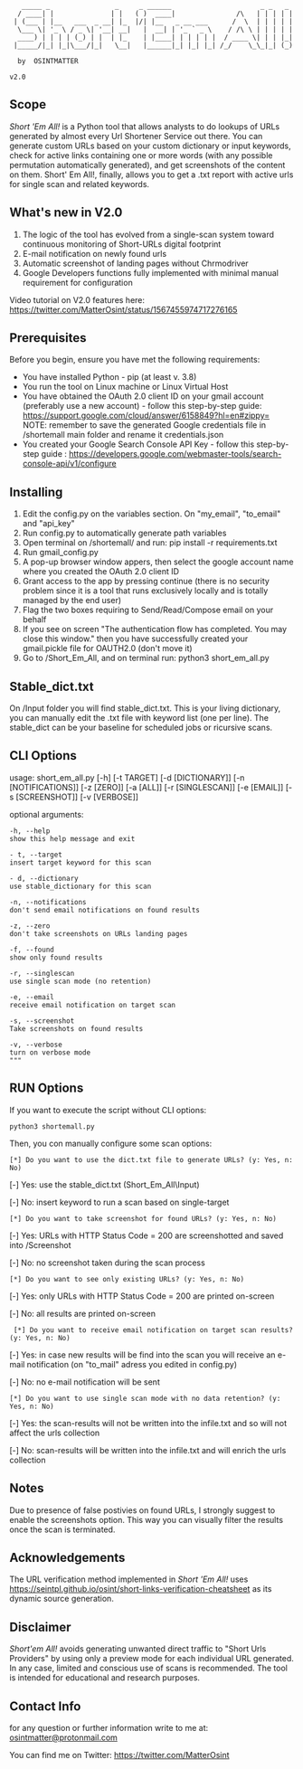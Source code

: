 ```
   _____ _                _     _ ______                      _ _   _ 
  / ____| |              | |   ( )  ____|               /\   | | | | |
 | (___ | |__   ___  _ __| |_  |/| |__   _ __ ___      /  \  | | | | |
  \___ \| '_ \ / _ \| '__| __|   |  __| | '_ ` _ \    / /\ \ | | | | |
  ____) | | | | (_) | |  | |_    | |____| | | | | |  / ____ \| | | |_|
 |_____/|_| |_|\___/|_|   \__|   |______|_| |_| |_| /_/    \_\_|_| (_)
                                                                    
  by  OSINTMATTER                                                      
                                                                     v2.0
```
## Scope
*Short 'Em All!* is a Python tool that allows analysts to do lookups of URLs generated by almost every Url Shortener Service out there.
You can generate custom URLs based on your custom dictionary or input keywords, check for active links containing one or more words (with any possible permutation automatically generated), and get screenshots of the content on them.
Short' Em All!, finally, allows you to get a .txt report with active urls for single scan and related keywords.

## What's new in V2.0

1. The logic of the tool has evolved from a single-scan system toward continuous monitoring of Short-URLs digital footprint 
2. E-mail notification on newly found urls 
3. Automatic screenshot of landing pages without Chrmodriver 
4. Google Developers functions fully implemented with minimal manual requirement for configuration 

Video tutorial on V2.0 features here: https://twitter.com/MatterOsint/status/1567455974717276165 

## Prerequisites
Before you begin, ensure you have met the following requirements:

* You have installed Python - pip (at least v. 3.8) 
* You run the tool on Linux machine or Linux Virtual Host 
* You have obtained the OAuth 2.0 client ID on your gmail account (preferably use a new account) - follow this step-by-step guide: https://support.google.com/cloud/answer/6158849?hl=en#zippy= 
NOTE: remember to save the generated Google credentials file in /shortemall main folder and rename it credentials.json 
* You created your Google Search Console API Key - follow this step-by-step guide : https://developers.google.com/webmaster-tools/search-console-api/v1/configure


## Installing
1. Edit the config.py on the variables section. On "my_email", "to_email" and "api_key"
2. Run config.py to automatically generate path variables
3. Open terminal on /shortemall/ and run: pip install -r requirements.txt
4. Run gmail_config.py
5. A pop-up browser window appers, then select the google account name where you created the OAuth 2.0 client ID 
6. Grant access to the app by pressing continue (there is no security problem since it is a tool that runs exclusively locally and is totally managed by the end user)
7. Flag the two boxes requiring to Send/Read/Compose email on your behalf
8. If you see on screen "The authentication flow has completed. You may close this window." then you have successfully created your gmail.pickle file for OAUTH2.0 (don't move it)
9. Go to /Short\_Em\_All, and on terminal run: python3 short\_em\_all.py

## Stable_dict.txt
On /Input folder you will find stable_dict.txt. This is your living dictionary, you can manually edit the .txt file with keyword list (one per line). The stable_dict can be your baseline for scheduled jobs or ricursive scans. 

## CLI Options

usage: short_em_all.py [-h] [-t TARGET] [-d [DICTIONARY]] [-n [NOTIFICATIONS]] [-z [ZERO]] [-a [ALL]] [-r [SINGLESCAN]] [-e [EMAIL]] [-s [SCREENSHOT]] [-v [VERBOSE]]

optional arguments: 

	-h, --help
	show this help message and exit
	
	- t, --target
	insert target keyword for this scan
	
	- d, --dictionary
	use stable_dictionary for this scan
	
	-n, --notifications
	don't send email notifications on found results
	
	-z, --zero
	don't take screenshots on URLs landing pages
	
	-f, --found
	show only found results
	
	-r, --singlescan
	use single scan mode (no retention)
	
	-e, --email
	receive email notification on target scan
	
	-s, --screenshot
	Take screenshots on found results
	
	-v, --verbose
	turn on verbose mode
    """
## RUN Options

If you want to execute the script without CLI options:

```
python3 shortemall.py 
```

Then, you con manually configure some scan options: 

```
[*] Do you want to use the dict.txt file to generate URLs? (y: Yes, n: No)
```

  [-] Yes: use the stable\_dict.txt (Short\_Em\_All\Input)
  
  [-] No: insert keyword to run a scan based on single-target
		
```
[*] Do you want to take screenshot for found URLs? (y: Yes, n: No)
```

  [-] Yes: URLs with HTTP Status Code = 200 are screenshotted and saved into /Screenshot
  
  [-] No: no screenshot taken during the scan process
		
```
[*] Do you want to see only existing URLs? (y: Yes, n: No)
```

  [-] Yes: only URLs with HTTP Status Code = 200 are printed on-screen
  
  [-] No: all results are printed on-screen
  
```
 [*] Do you want to receive email notification on target scan results? (y: Yes, n: No)
```
  [-] Yes: in case new results will be find into the scan you will receive an e-mail notification (on "to_mail" adress you edited in config.py) 
  
  [-] No: no e-mail notification will be sent 

```
[*] Do you want to use single scan mode with no data retention? (y: Yes, n: No)
```
  [-] Yes: the scan-results will not be written into the infile.txt and so will not affect the urls collection 
  
  [-] No: scan-results will be written into the infile.txt and will enrich the urls collection 
  

## Notes
Due to presence of false postivies on found URLs, I strongly suggest to enable the screenshots option. This way you can visually filter the results once the scan is terminated. 

## Acknowledgements

The URL verification method implemented in *Short 'Em All!* uses https://seintpl.github.io/osint/short-links-verification-cheatsheet as its dynamic source generation. 

## Disclaimer 

*Short'em All!* avoids generating unwanted direct traffic to "Short Urls Providers" by using only a preview mode for each individual URL generated. In any case, limited and conscious use of scans is recommended.
The tool is intended for educational and research purposes. 

## Contact Info

for any question or further information write to me at: osintmatter@protonmail.com

You can find me on Twitter: https://twitter.com/MatterOsint 

